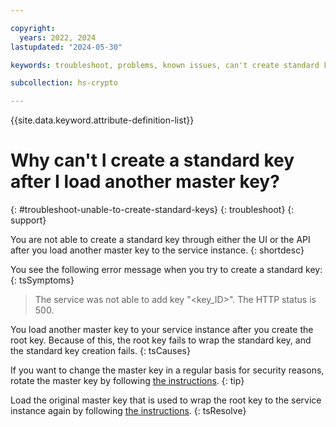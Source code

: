 ```yaml
---

copyright:
  years: 2022, 2024
lastupdated: "2024-05-30"

keywords: troubleshoot, problems, known issues, can't create standard keys

subcollection: hs-crypto

---
```


{{site.data.keyword.attribute-definition-list}}




# Why can't I create a standard key after I load another master key?
{: #troubleshoot-unable-to-create-standard-keys}
{: troubleshoot}
{: support}

You are not able to create a standard key through either the UI or the API after you load another master key to the service instance.
{: shortdesc}

You see the following error message when you try to create a standard key:
{: tsSymptoms}

> The service was not able to add key "<key_ID>". The HTTP status is 500.

You load another master key to your service instance after you create the root key. Because of this, the root key fails to wrap the standard key, and the standard key creation fails. 
{: tsCauses}

If you want to change the master key in a regular basis for security reasons, rotate the master key by following [the instructions](/docs/hs-crypto?topic=hs-crypto-rotate-master-key-cli-key-part).
{: tip}

Load the original master key that is used to wrap the root key to the service instance again by following [the instructions](/docs/hs-crypto?topic=hs-crypto-initialize-hsm#load-master-keys).
{: tsResolve}
